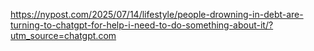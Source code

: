 https://nypost.com/2025/07/14/lifestyle/people-drowning-in-debt-are-turning-to-chatgpt-for-help-i-need-to-do-something-about-it/?utm_source=chatgpt.com